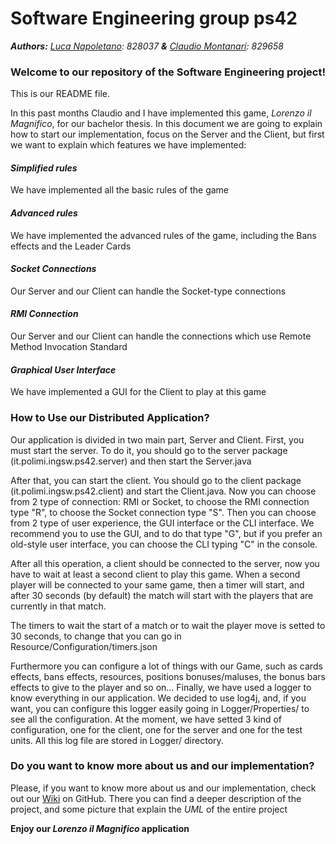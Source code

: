 # Software Engineering group ps42
_**Authors:** [Luca Napoletano](https://github.com/lnapo94): 828037 **&** [Claudio Montanari](https://github.com/claudioMontanari): 829658_

### Welcome to our repository of the Software Engineering project!

This is our README file.

In this past months Claudio and I have implemented this game, _Lorenzo il Magnifico_, for our bachelor thesis. In this document we are going to explain how to start our implementation, focus on the Server and the Client, but first we want to explain which features we have implemented:

#### _Simplified rules_
We have implemented all the basic rules of the game

#### _Advanced rules_
We have implemented the advanced rules of the game, including the Bans effects and the Leader Cards

#### _Socket Connections_
Our Server and our Client can handle the Socket-type connections
#### _RMI Connection_
Our Server and our Client can handle the connections which use Remote Method Invocation Standard
#### _Graphical User Interface_
We have implemented a GUI for the Client to play at this game

### How to Use our Distributed Application?
Our application is divided in two main part, Server and Client. First, you must start the server. To do it, you should go to the server package (it.polimi.ingsw.ps42.server) and then start the Server.java

After that, you can start the client. You should go to the client package (it.polimi.ingsw.ps42.client) and start the Client.java.
Now you can choose from 2 type of connection: RMI or Socket, to choose the RMI connection type "R", to choose the Socket connection type "S". Then you can choose from 2 type of user experience, the GUI interface or the CLI interface. We recommend you to use the GUI, and to do that type "G", but if you prefer an old-style user interface, you can choose the CLI typing "C" in the console. 

After all this operation, a client should be connected to the server, now you have to wait at least a second client to play this game.
When a second player will be connected to your same game, then a timer will start, and after 30 seconds (by default) the match will start with the players that are currently in that match.

The timers to wait the start of a match or to wait the player move is setted to 30 seconds, to change that you can go in Resource/Configuration/timers.json

Furthermore you can configure a lot of things with our Game, such as cards effects, bans effects, resources, positions bonuses/maluses, the bonus bars effects to give to the player and so on...
Finally, we have used a logger to know everything in our application. We decided to use log4j, and, if you want, you can configure this logger easily going in Logger/Properties/ to see all the configuration. At the moment, we have setted 3 kind of configuration, one for the client, one for the server and one for the test units. All this log file are stored in Logger/ directory.

### Do you want to know more about us and our implementation?
Please, if you want to know more about us and our implementation, check out our [Wiki](https://github.com/lnapo94/Software-Engineering-Project/wiki) on GitHub. There you can find a deeper description of the project, and some picture that explain the _UML_ of the entire project

**Enjoy our _Lorenzo il Magnifico_ application**
